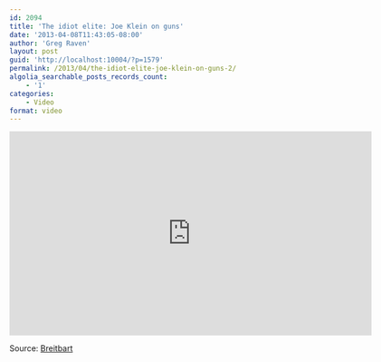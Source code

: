 ```yaml
---
id: 2094
title: 'The idiot elite: Joe Klein on guns'
date: '2013-04-08T11:43:05-08:00'
author: 'Greg Raven'
layout: post
guid: 'http://localhost:10004/?p=1579'
permalink: /2013/04/the-idiot-elite-joe-klein-on-guns-2/
algolia_searchable_posts_records_count:
    - '1'
categories:
    - Video
format: video
---
```


<iframe allowfullscreen="" frameborder="0" height="360" loading="lazy" src="http://www.mrctv.org/embed/120737" title="MRC TV video player" width="640"></iframe>  
  
Source: [Breitbart](http://www.breitbart.com/Breitbart-TV/2013/04/07/Joe-Klein-Gun-Advocates-Feed-People-Anti-American-Crap)